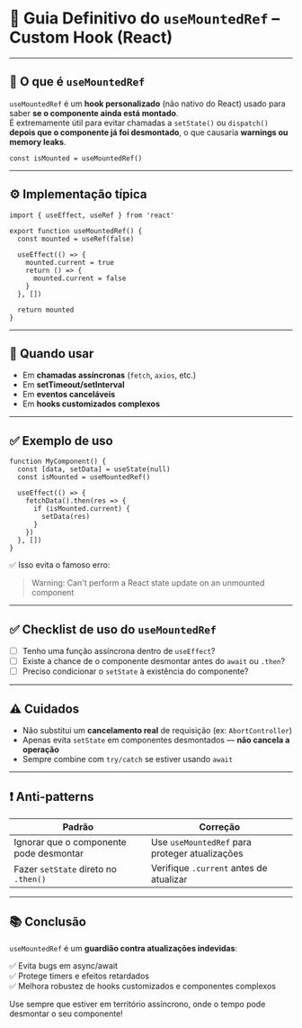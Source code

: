 # 🧷 Guia Definitivo do `useMountedRef` – Custom Hook (React)

---

## 📌 O que é `useMountedRef`

`useMountedRef` é um **hook personalizado** (não nativo do React) usado para saber **se o componente ainda está montado**.  
É extremamente útil para evitar chamadas a `setState()` ou `dispatch()` **depois que o componente já foi desmontado**, o que causaria **warnings ou memory leaks**.

```tsx
const isMounted = useMountedRef()
```

---

## ⚙️ Implementação típica

```tsx
import { useEffect, useRef } from 'react'

export function useMountedRef() {
  const mounted = useRef(false)

  useEffect(() => {
    mounted.current = true
    return () => {
      mounted.current = false
    }
  }, [])

  return mounted
}
```

---

## 🧠 Quando usar

- Em **chamadas assíncronas** (`fetch`, `axios`, etc.)
- Em **setTimeout/setInterval**
- Em **eventos canceláveis**
- Em **hooks customizados complexos**

---

## ✅ Exemplo de uso

```tsx
function MyComponent() {
  const [data, setData] = useState(null)
  const isMounted = useMountedRef()

  useEffect(() => {
    fetchData().then(res => {
      if (isMounted.current) {
        setData(res)
      }
    })
  }, [])
}
```

✅ Isso evita o famoso erro:

> Warning: Can't perform a React state update on an unmounted component

---

## ✅ Checklist de uso do `useMountedRef`

- [ ] Tenho uma função assíncrona dentro de `useEffect`?
- [ ] Existe a chance de o componente desmontar antes do `await` ou `.then`?
- [ ] Preciso condicionar o `setState` à existência do componente?

---

## ⚠️ Cuidados

- Não substitui um **cancelamento real** de requisição (ex: `AbortController`)
- Apenas evita `setState` em componentes desmontados — **não cancela a operação**
- Sempre combine com `try/catch` se estiver usando `await`

---

## ❗ Anti-patterns

| Padrão                                | Correção                                      |
|----------------------------------------|-----------------------------------------------|
| Ignorar que o componente pode desmontar | Use `useMountedRef` para proteger atualizações |
| Fazer `setState` direto no `.then()`   | Verifique `.current` antes de atualizar       |

---

## 📚 Conclusão

`useMountedRef` é um **guardião contra atualizações indevidas**:

✅ Evita bugs em async/await  
✅ Protege timers e efeitos retardados  
✅ Melhora robustez de hooks customizados e componentes complexos

Use sempre que estiver em território assíncrono, onde o tempo pode desmontar o seu componente!

